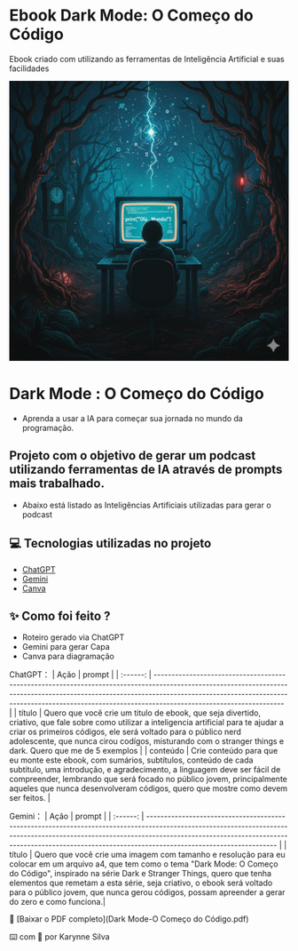 # Ebook Dark Mode: O Começo do Código
Ebook criado com utilizando as ferramentas de Inteligência Artificial e suas facilidades

<p align="center">
<img src="Ebook.png"    width="600"
/>
</p>

# Dark Mode : O Começo do Código 
- Aprenda a usar a IA para começar sua jornada no mundo da programação.

## Projeto com o objetivo de gerar um podcast utilizando ferramentas de IA através de prompts mais trabalhado.
- Abaixo está listado as Inteligências Artificiais utilizadas para gerar o podcast 

## 💻 Tecnologias utilizadas no projeto
- [ChatGPT](https://chat.openai.com/)
- [Gemini](https://gemini.google.com/)
- [Canva](https://www.canva.com/pt_br/)
  
## ✨ Como foi feito ?
- Roteiro gerado via ChatGPT
- Gemini para gerar Capa 
- Canva para diagramação
  
ChatGPT：
|   Ação   | prompt                                                                                                                                                                                                                                                                         |
| :------: | ------------------------------------------------------------------------------------------------------------------------------------------------------------------------------------------------------------------------------------------------------------------------------ |
|  título  | Quero que você crie um titulo de ebook, que seja divertido, criativo, que fale sobre como utilizar a inteligencia artificial para te ajudar a criar os primeiros códigos, ele será voltado para o público nerd adolescente, que nunca cirou codígos, misturando com o stranger things e dark. Quero que me de 5 exemplos                                                        |
| conteúdo | Crie conteúdo para que eu monte este ebook, com sumários, subtítulos, conteúdo de cada subtítulo, uma introdução, e agradecimento, a linguagem deve ser fácil de compreender, lembrando que será focado no público jovem, principalmente aqueles que nunca desenvolveram códigos, quero que mostre como devem ser feitos.  |


Gemini：
|   Ação   | prompt                                                                                                                                                                                                                                                                         |
| :------: | ------------------------------------------------------------------------------------------------------------------------------------------------------------------------------------------------------------------------------------------------------------------------------ |
|  título  | Quero que você crie uma imagem com tamanho e resolução para eu colocar em um arquivo a4, que tem como o tema "Dark Mode: O Começo do Código", inspirado na série Dark e Stranger Things, quero que tenha elementos que remetam a esta série, seja criativo, o ebook será voltado para o público jovem, que nunca gerou códigos, possam apreender a gerar do zero e como funciona.|




📄 [Baixar o PDF completo](Dark Mode-O Começo do Código.pdf)



⌨️ com 💜 por Karynne Silva
